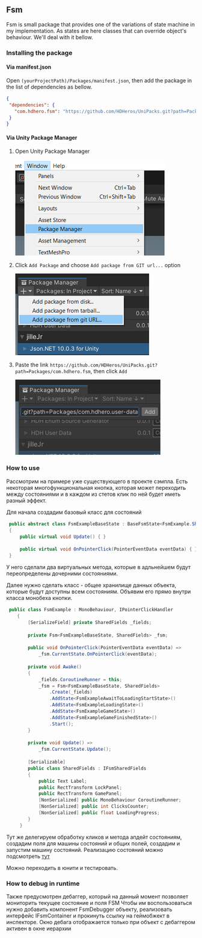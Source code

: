 ## Fsm
Fsm is small package that provides one of the variations of state machine in my implementation.
As states are here classes that can override object's behaviour. We'll deal with it bellow.

### Installing the package
#### Via manifest.json
Open `(yourProjectPath)/Packages/manifest.json`, then add the package in the list of dependencies as bellow.

 ```json
 {
  "dependencies": {
    "com.hdhero.fsm": "https://github.com/HDHeros/UniPacks.git?path=Packages/com.hdhero.fsm"
  }
}
```

#### Via Unity Package Manager
1. Open Unity Package Manager

   ![](https://github.com/HDHeros/UniPacks/blob/main/Docs/UserData/userdata_install_viaupm_1.png)
2. Click `Add Package` and choose `Add package from GIT url...` option

   ![](https://github.com/HDHeros/UniPacks/blob/main/Docs/UserData/userdata_install_viaupm_2.png)
3. Paste the link `https://github.com/HDHeros/UniPacks.git?path=Packages/com.hdhero.fsm`, then click `Add`

   ![](https://github.com/HDHeros/UniPacks/blob/main/Docs/UserData/userdata_install_viaupm_3.png)

### How to use
Рассмотрим на примере уже существующего в проекте сэмпла.
Есть некоторая многофункциональная кнопка, которая может переходить между состояниями и в каждом из стетов клик по ней будет иметь разный эффект.

Для начала создадим базовый класс для состояний
```c#
 public abstract class FsmExampleBaseState : BaseFsmState<FsmExample.SharedFields>
 {
     public virtual void Update() { }

     public virtual void OnPointerClick(PointerEventData eventData) { }
 }
```
У него сделали два виртуальных метода, которые в адльнейшем будут переопределены дочерними состояниями.

Далее нужно сделать класс - общее хранилище данных объекта, которые будут доступны всем состояниям. Объявим его прямо внутри класса монобеха кнопки.

```c#
 public class FsmExample : MonoBehaviour, IPointerClickHandler
    {
        [SerializeField] private SharedFields _fields;

        private Fsm<FsmExampleBaseState, SharedFields> _fsm;
        
        public void OnPointerClick(PointerEventData eventData) => 
            _fsm.CurrentState.OnPointerClick(eventData);

        private void Awake()
        {
            _fields.CoroutineRunner = this;
            _fsm = Fsm<FsmExampleBaseState, SharedFields>
                .Create(_fields)
                .AddState<FsmExampleAwaitToLoadingStartState>()
                .AddState<FsmExampleLoadingState>()
                .AddState<FsmExampleGameState>()
                .AddState<FsmExampleGameFinishedState>()
                .Start();
        }
        
        private void Update() => 
            _fsm.CurrentState.Update();

        [Serializable]
        public class SharedFields : IFsmSharedFields
        {
            public Text Label;
            public RectTransform LockPanel;
            public RectTransform GamePanel;
            [NonSerialized] public MonoBehaviour CoroutineRunner;
            [NonSerialized] public int ClicksCounter;
            [NonSerialized] public float LoadingProgress;
        }
     }
```
Тут же делегируем обработку кликов и метода апдейт состояниям, создадим поля для машины состояний и общих полей, создадим и запустим машину состояний.
Реализацию состояний можно подсмотреть [тут](https://github.com/HDHeros/UniPacks/tree/fsm_debugger/Assets/Samples/HDHFsm/Scripts/States)

Можно переходить в юнити и тестировать.

### How to debug in runtime
Также предусмотрен дебаггер, который на данный момент позволяет мониторить текущее состояние и поля FSM
Чтобы им воспользоваться нужно добавить компонент FsmDebugger объекту, реализовать интерфейс IFsmContainer и прокинуть ссылку на геймобжект в инспекторе.
Окно дебага отображается только при объект с дебаггером активен в окне иерархии